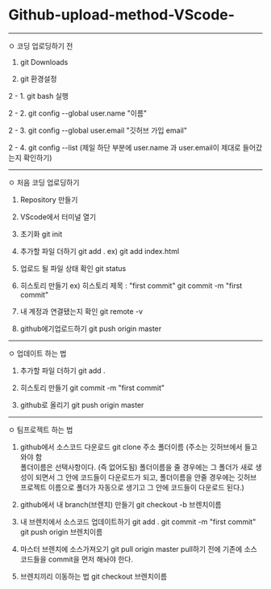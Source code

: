 # Github-upload-method-VScode-

--------------------------------------------------------


ㅇ 코딩 업로딩하기 전

1. git Downloads

2. git 환경설정

  2 - 1. git bash 실행
  
  2 - 2. git config --global user.name "이름"
  
  2 - 3. git config --global user.email "깃허브 가입 email"

  2 - 4. git config --list    (제일 하단 부분에 user.name 과 user.email이 제대로 들어갔는지 확인하기)


--------------------------------------------------------


ㅇ 처음 코딩 업로딩하기

1. Repository 만들기

2. VScode에서 터미널 열기

3. 초기화
    git init

4. 추가할 파일 더하기
    git add .
    ex) git add index.html

5. 업로드 될 파일 상태 확인
    git status

6. 히스토리 만들기 ex) 히스토리 제목 : "first commit"
   git commit -m "first commit"

7. 내 계정과 연결됐는지 확인
   git remote -v

8. github에기업로드하기
   git push origin master

--------------------------------------------------------


ㅇ 업데이트 하는 법

1. 추가할 파일 더하기
   git add .

2. 히스토리 만들기
   git commit -m "first commit"

3. github로 올리기
   git push origin master
   

----------------------------------------------------------------------------


ㅇ 팀프로젝트 하는 법

1. github에서 소스코드 다운로드 
   git clone 주소 폴더이름
   (주소는 깃허브에서 들고와야 함  
   폴더이름은 선택사항이다. (즉 없어도됨) 
   폴더이름을 줄 경우에는 그 폴더가 새로 생성이 되면서 그 안에 코드들이 다운로드가 되고, 
   폴더이름을 안줄 경우에는 깃허브 프로젝트 이름으로 폴더가 자동으로 생기고 그 안에 코드들이 다운로드 된다.)

2. github에서 내 branch(브렌치) 만들기
   git checkout -b 브렌치이름

3. 내 브렌치에서 소스코드 업데이트하기
   git add .
   git commit -m "first commit"
   git push origin 브렌치이름

4. 마스터 브렌치에 소스가져오기
   git pull origin master
   pull하기 전에 기존에 소스코드들을 commit을 먼저 해놔야 한다.

5. 브렌치끼리 이동하는 법
   git checkout 브렌치이름



